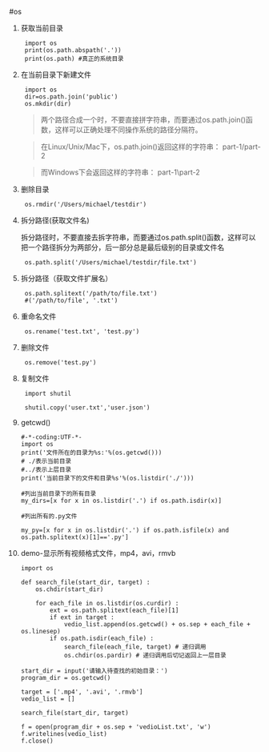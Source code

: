 #os

1. 获取当前目录

		import os
		print(os.path.abspath('.'))
		print(os.path) #真正的系统目录
		
2. 在当前目录下新建文件

		import os
		dir=os.path.join('public')
		os.mkdir(dir)
	>两个路径合成一个时，不要直接拼字符串，而要通过os.path.join()函数，这样可以正确处理不同操作系统的路径分隔符。
	
	>在Linux/Unix/Mac下，os.path.join()返回这样的字符串：
	part-1/part-2
	
	>而Windows下会返回这样的字符串：
	part-1\part-2
3. 删除目录

		os.rmdir('/Users/michael/testdir')
		
4. 拆分路径(获取文件名)
	
	拆分路径时，不要直接去拆字符串，而要通过os.path.split()函数，这样可以把一个路径拆分为两部分，后一部分总是最后级别的目录或文件名
	
		os.path.split('/Users/michael/testdir/file.txt')
		
5. 拆分路径（获取文件扩展名）

		os.path.splitext('/path/to/file.txt')
		#('/path/to/file', '.txt')
6. 重命名文件

		os.rename('test.txt', 'test.py')
7. 删除文件

		os.remove('test.py')
		
8. 复制文件

		import shutil

		shutil.copy('user.txt','user.json')
1. getcwd()

    ```
    #-*-coding:UTF-*-
    import os 
    print('文件所在的目录为%s:'%(os.getcwd()))
    # ./表示当前目录
    #../表示上层目录
    print('当前目录下的文件和目录%s'%(os.listdir('./')))
    
    #列出当前目录下的所有目录
    my_dirs=[x for x in os.listdir('.') if os.path.isdir(x)]
    
    #列出所有的.py文件
    
    my_py=[x for x in os.listdir('.') if os.path.isfile(x) and os.path.splitext(x)[1]=='.py']
    ```
2. demo-显示所有视频格式文件，mp4，avi，rmvb

    ```
    import os

    def search_file(start_dir, target) :
        os.chdir(start_dir)
        
        for each_file in os.listdir(os.curdir) :
            ext = os.path.splitext(each_file)[1]
            if ext in target :
                vedio_list.append(os.getcwd() + os.sep + each_file + os.linesep) 
            if os.path.isdir(each_file) :
                search_file(each_file, target) # 递归调用
                os.chdir(os.pardir) # 递归调用后切记返回上一层目录
    
    start_dir = input('请输入待查找的初始目录：')
    program_dir = os.getcwd()
    
    target = ['.mp4', '.avi', '.rmvb']
    vedio_list = []
    
    search_file(start_dir, target)
    
    f = open(program_dir + os.sep + 'vedioList.txt', 'w')
    f.writelines(vedio_list)
    f.close()
    ```


